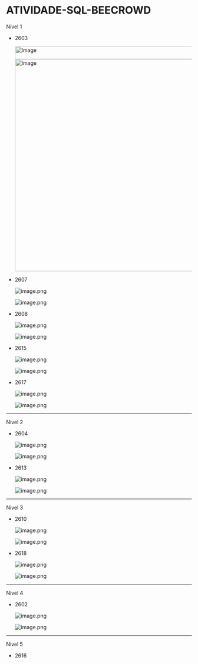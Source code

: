 # ATIVIDADE-SQL-BEECROWD

Nível 1

- 2603
    
    <img width="1074" height="35" alt="Image" src="https://github.com/user-attachments/assets/06fcb218-5d98-491d-a06f-d67fafe4d746" />
    
    <img width="1103" height="576" alt="Image" src="https://github.com/user-attachments/assets/c8714730-d8a4-4ed2-a302-903412d067bc" />
    
- 2607
    
    ![image.png](attachment:041fd345-7060-4517-99cf-a7eacbbedce6:image.png)
    
    ![image.png](attachment:baec4104-9e63-4054-b5ce-f5b9bc878574:image.png)
    
- 2608
    
    ![image.png](attachment:95498cf7-740d-47d8-8401-8222353d91c8:image.png)
    
    ![image.png](attachment:a67c96ad-f79e-4ab6-8e05-597daab2eced:image.png)
    
- 2615
    
    ![image.png](attachment:aa0fe7b0-e068-4f69-9926-7ef29ed970b9:image.png)
    
    ![image.png](attachment:d3474479-0a1e-41b2-8eca-70e5a9ad9512:image.png)
    
- 2617
    
    ![image.png](attachment:c4a2734e-d629-47f9-9547-b5021d33752e:image.png)
    
    ![image.png](attachment:42835e65-9827-46eb-998f-867c2dc9ce7d:image.png)
    

---

Nível 2

- 2604
    
    ![image.png](attachment:097be61e-4675-4f6b-aef3-e0835318c734:image.png)
    
    ![image.png](attachment:3838ccf3-6185-4e78-b58e-e70bd1bf0c08:image.png)
    
- 2613
    
    ![image.png](attachment:fd839854-fcbd-4501-b930-729973ff6e66:image.png)
    
    ![image.png](attachment:937b9c0e-4d42-4662-b646-6220ec322302:image.png)
    

---

Nível 3

- 2610
    
    ![image.png](attachment:b5ee6f7f-60e1-4292-b1bb-1482fc5c351a:image.png)
    
    ![image.png](attachment:3b787ff3-664b-43ab-baca-46291fd9f98d:image.png)
    
- 2618
    
    ![image.png](attachment:56d6e110-6aa7-4e70-97cd-e01660379784:image.png)
    
    ![image.png](attachment:8416d4c0-4145-4434-9499-4a5cec79546e:image.png)
    

---

Nível 4

- 2602
    
    ![image.png](attachment:f35254c0-2aa6-4104-bc1b-c6681c078178:image.png)
    
    ![image.png](attachment:b7160674-3aa4-42df-a777-d93140a8058c:image.png)
    

---

Nível 5

- 2616
